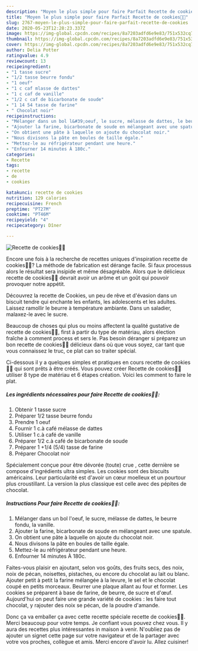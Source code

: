 ```yaml
---
description: "Moyen le plus simple pour faire Parfait Recette de cookies🍪🍪"
title: "Moyen le plus simple pour faire Parfait Recette de cookies🍪🍪"
slug: 2767-moyen-le-plus-simple-pour-faire-parfait-recette-de-cookies
date: 2020-05-23T12:28:23.337Z
image: https://img-global.cpcdn.com/recipes/8a7203adfd6e9e83/751x532cq70/recette-de-cookies🍪🍪-photo-principale-de-la-recette.jpg
thumbnail: https://img-global.cpcdn.com/recipes/8a7203adfd6e9e83/751x532cq70/recette-de-cookies🍪🍪-photo-principale-de-la-recette.jpg
cover: https://img-global.cpcdn.com/recipes/8a7203adfd6e9e83/751x532cq70/recette-de-cookies🍪🍪-photo-principale-de-la-recette.jpg
author: Delia Potter
ratingvalue: 4.9
reviewcount: 13
recipeingredient:
- "1 tasse sucre"
- "1/2 tasse beurre fondu"
- "1 oeuf"
- "1 c caf mlasse de dattes"
- "1 c caf de vanille"
- "1/2 c caf de bicarbonate de soude"
- "1 14 54 tasse de farine"
- " Chocolat noir"
recipeinstructions:
- "Mélanger dans un bol l&#39;oeuf, le sucre, mélasse de dattes, le beurre fondu, la vanille."
- "Ajouter la farine, bicarbonate de soude en mélangeant avec une spatule."
- "On obtient une pâte à laquelle on ajoute du chocolat noir."
- "Nous divisons la pâte en boules de taille égale."
- "Mettez-le au réfrigérateur pendant une heure."
- "Enfourner 14 minutes À 180c."
categories:
- Recette
tags:
- recette
- de
- cookies

katakunci: recette de cookies 
nutrition: 129 calories
recipecuisine: French
preptime: "PT27M"
cooktime: "PT46M"
recipeyield: "4"
recipecategory: Dîner

---
```



![Recette de cookies🍪🍪](https://img-global.cpcdn.com/recipes/8a7203adfd6e9e83/751x532cq70/recette-de-cookies🍪🍪-photo-principale-de-la-recette.jpg)

Encore une fois à la recherche de recettes uniques d'inspiration recette de cookies🍪🍪? La méthode de fabrication est dérange facile. Si faux processus alors le résultat sera insipide et même désagréable. Alors que le délicieux recette de cookies🍪🍪 devrait avoir un arôme et un goût qui pouvoir provoquer notre appétit.

Découvrez la recette de Cookies, un peu de rêve et d&#39;évasion dans un biscuit tendre qui enchante les enfants, les adolescents et les adultes. Laissez ramollir le beurre à température ambiante. Dans un saladier, malaxez-le avec le sucre.

Beaucoup de choses qui plus ou moins affectent la qualité gustative de recette de cookies🍪🍪, first à partir du type de matériau, alors élection fraîche à comment process et sers le. Pas besoin déranger si préparez un bon recette de cookies🍪🍪 délicieux dans où que vous soyez, car tant que vous connaissez le truc, ce plat can so traiter spécial.


Ci-dessous il y a quelques simples et pratiques en cours recette de cookies🍪🍪 qui sont prêts à être créés. Vous pouvez créer Recette de cookies🍪🍪 utiliser 8 type de matériau et 6 étapes création. Voici les comment to faire le plat.

<!--inarticleads1-->

##### Les ingrédients nécessaires pour faire Recette de cookies🍪🍪:

1. Obtenir 1 tasse sucre
1. Préparer 1/2 tasse beurre fondu
1. Prendre 1 oeuf
1. Fournir 1 c.à café mélasse de dattes
1. Utiliser 1 c.à café de vanille
1. Préparer 1/2 c.à café de bicarbonate de soude
1. Préparer 1 +1/4 (5/4) tasse de farine
1. Préparer  Chocolat noir


Spécialement conçue pour être dévorée (toute) crue , cette dernière se compose d&#39;ingrédients ultra simples. Les cookies sont des biscuits américains. Leur particularité est d&#39;avoir un cœur moelleux et un pourtour plus croustillant. La version la plus classique est celle avec des pépites de chocolat. 

<!--inarticleads2-->

##### Instructions Pour faire Recette de cookies🍪🍪:

1. Mélanger dans un bol l&#39;oeuf, le sucre, mélasse de dattes, le beurre fondu, la vanille.
1. Ajouter la farine, bicarbonate de soude en mélangeant avec une spatule.
1. On obtient une pâte à laquelle on ajoute du chocolat noir.
1. Nous divisons la pâte en boules de taille égale.
1. Mettez-le au réfrigérateur pendant une heure.
1. Enfourner 14 minutes À 180c.


Faites-vous plaisir en ajoutant, selon vos goûts, des fruits secs, des noix, noix de pécan, noisettes, pistaches, ou encore du chocolat au lait ou blanc. Ajouter petit à petit la farine mélangée à la levure, le sel et le chocolat coupé en petits morceaux. Beurrer une plaque allant au four et former. Les cookies se préparent à base de farine, de beurre, de sucre et d&#39;œuf. Aujourd&#39;hui on peut faire une grande variété de cookies : les faire tout chocolat, y rajouter des noix se pécan, de la poudre d&#39;amande. 


Donc ça va emballer ça avec cette recette spéciale recette de cookies🍪🍪. Merci beaucoup pour votre temps. Je confiant vous pouvez chez vous. Il y aura des recettes plus  intéressantes in maison à venir. N'oubliez pas de ajouter un signet cette page sur votre navigateur et de la partager avec votre vos proches, collègue et amis. Merci encore d'avoir lu. Allez cuisiner!
